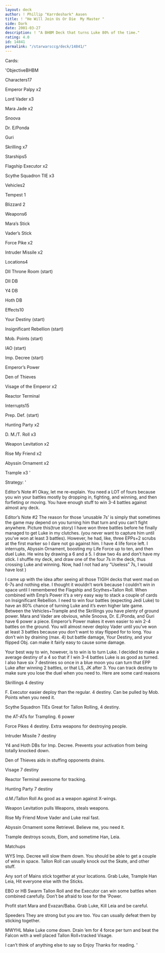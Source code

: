 ```yaml
---
layout: deck
author: ! Phillip "Karrdeshark" Aasen
title: ! "He Will Join Us Or Die  My Master "
side: Dark
date: 2001-03-27
description: ! "A BHBM Deck that turns Luke 80% of the time."
rating: 4.0
id: 14841
permalink: "/starwarsccg/deck/14841/"
---
```

Cards: 

'ObjectiveBHBM


Characters17

Emperor Palpy x2

Lord Vader x3

Mara Jade x2

Snoova

Dr. E/Ponda

Guri

Skrilling x7


Starships5

Flagship Executor x2

Scythe Squadron TIE x3


Vehicles2

Tempest 1

Blizzard 2


Weapons6

Mara’s Stick

Vader’s Stick

Force Pike x2

Intruder Missile x2


Locations4

DII Throne Room (start)

DII DB

Y4 DB

Hoth DB


Effects10

Your Destiny (start)

Insignificant Rebellion (start)

Mob. Points (start)

IAO (start)

Imp. Decree (start)

Emperor’s Power

Den of Thieves

Visage of the Emperor x2

Reactor Terminal


Interrupts15

Prep. Def. (start)

Hunting Party x2

D. M./T. Roll x3

Weapon Levitation x2

Rise My Friend x2

Abyssin Ornament x2

Trample x3 '

Strategy: '

Editor’s Note #1 Okay, let me re-explain.  You need a LOT of fours because you win your battles mostly by dropping in, fighting, and winning, and then forfieting or moving.  You have enough stuff to win 3-4 battles against almost any deck.  


Editor’s Note #2 The reason for those ’unusable 7s’ is simply that sometimes the game may depend on you turning him that turn  and you can’t fight anywhere.  Picture this(true story) I have won three battles before he finally managed to get Luke in my clutches. (you never want to capture him until you’ve won at least 3 battles).  However, he had, like, three EPPs+2 scrubs at the first marker so I dare not go against him.  I have 4 life force left.  I interrupts, Abyssin Ornament, boosting my Life Force up to ten, and then duel Luke.   He wins by drawing a 6 and a 5. I draw two 4s and don’t have my stick.  I shuffle my deck, and draw one of the four 7s in the deck, thus crossing Luke and winning.  Now, had I not had any ”Useless” 7s, I would have lost )


I came up with the idea after seeing all those TIGIH decks that went mad on 6-7s and nothing else.  I thought it wouldn’t work because I couldn’t win in space until I remembered the Flagship and Scythes+Tallon Roll.  When combined with Emp’s Power it’s a very easy way to stack a couple of cards on Insignificant Rebellion.  I need to win four battles (expecting Jedi Luke) to have an 80% chance of turning Luke and it’s even higher late game.  Between the Vehicles+Trample and the Skrillings you have plenty of ground power.  Mara and Vader are obvious, while Snoova, Dr. E./Ponda, and Guri have 6 power a piece.  Emperor’s Power makes it even easier to win 2-4 battles on the ground.  You will almost never deploy Vader until you’ve won at least 3 battles because you don’t want to stay flipped for to long.  You don’t win by draining (max. 4) but battle damage, Your Destiny, and your flipped Obj. can make it fairly easy to cause some damage.

Your best way to win, however, is to win is to turn Luke.  I decided to make a average destiny of a 4 so that if I win 3-4 battles Luke is as good as turned.  I also have six 7 destinies so once in a blue moon you can turn that EPP Luke after winning 2 battles, or that LS, JK after 3.  You can track destiny to make sure you lose the duel when you need to.  Here are some card reasons


Skrillings 4 destiny


F. Executor easier deploy than the regular.  4 destiny. Can be pulled by Mob. Points when you need it.


Scythe Squadron TIEs Great for Tallon Rolling, 4 destiny.


the AT-ATs for Trampling.  6 power


Force Pikes 4 destiny. Extra weapons for destroying people.


Intruder Missile 7 destiny


Y4 and Hoth DBs for Imp. Decree.  Prevents your activation from being totally knocked down.


Den of Thieves aids in stuffing opponents drains.


Visage 7 destiny


Reactor Terminal awesome for tracking.


Hunting Party 7 destiny


d.M./Tallon Roll  As good as a weapon against X-wings.


Weapon Levitation pulls Weapons, steals weapons.


Rise My Friend Move Vader and Luke real fast.


Abyssin Ornament some Retrievel.  Believe me, you need it.


Trample destroys scouts, Elom, and sometime Han, Leia.


Matchups


WYS Imp. Decree will slow them down.  You should be able to get a couple of wins in space.  Tallon Roll can usually knock out the Skate, and other stuff.  


Any sort of Mains stick together at your locations.  Grab Luke, Trample Han Leia, Hit everyone else with the Sticks.


EBO or HB Swarm  Tallon Roll and the Executor can win some battles when combined carefully.  Don’t be afraid to lose for the ’Power.


Profit start Mara and Evazan/Baba.  Grab Luke, Kill Leia and be careful.


Speeders They are strong but you are too.  You can usually defeat them by sticking together.


MWYHL Make Luke come down.  Drain ’em for 4 force per turn and beat the Falcon with a well placed Tallon Roll+tracked Visage.



I can’t think of anything else to say so Enjoy  Thanks for reading.  '
